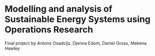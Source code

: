 # Modelling and analysis of Sustainable Energy Systems using Operations Research 
Final project by Antons Osadcijs, Djenna Edom, Daniel Gross, Makena Hawley
